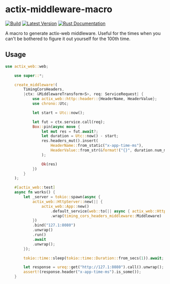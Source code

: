 # actix-middleware-macro

[![Build](https://github.com/mustakimali/actix-middleware-macro/actions/workflows/rust.yml/badge.svg)](https://github.com/mustakimali/actix-middleware-macro/actions/workflows/rust.yml)
[![Latest Version](https://img.shields.io/crates/v/actix-middleware-macro.svg)](https://crates.io/crates/actix-middleware-macro)
[![Rust Documentation](https://img.shields.io/badge/api-rustdoc-blue.svg)](https://docs.rs/actix-midd/)

A macro to generate actix-web middleware. Useful for the times when you can't be bothered to figure it out yourself for the 100th time.


## Usage

```rust
use actix_web::web;

    use super::*;

    create_middleware!(
        TimingCorsHeaders,
        |ctx: &MiddlewareTransform<S>, req: ServiceRequest| {
            use actix_web::http::header::{HeaderName, HeaderValue};
            use chrono::Utc;

            let start = Utc::now();

            let fut = ctx.service.call(req);
            Box::pin(async move {
                let mut res = fut.await?;
                let duration = Utc::now() - start;
                res.headers_mut().insert(
                    HeaderName::from_static("x-app-time-ms"),
                    HeaderValue::from_str(&format!("{}", duration.num_milliseconds()))?,
                );

                Ok(res)
            })
        }
    );

    #[actix_web::test]
    async fn works() {
        let _server = tokio::spawn(async {
            actix_web::HttpServer::new(|| {
                actix_web::App::new()
                    .default_service(web::to(|| async { actix_web::HttpResponse::Ok() }))
                    .wrap(timing_cors_headers_middleware::Middleware)
            })
            .bind("127.1:8080")
            .unwrap()
            .run()
            .await
            .unwrap();
        });

        tokio::time::sleep(tokio::time::Duration::from_secs(1)).await;

        let response = ureq::get("http://127.1:8080").call().unwrap();
        assert!(response.header("x-app-time-ms").is_some());
    }
```